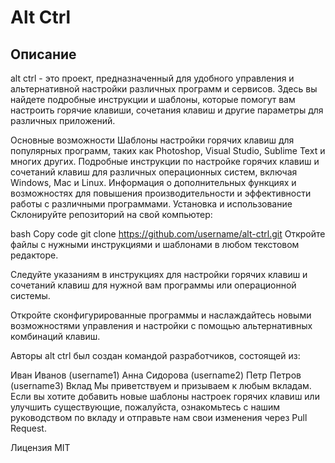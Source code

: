 # Alt Ctrl
## Описание
alt ctrl - это проект, предназначенный для удобного управления и альтернативной настройки различных программ и сервисов. Здесь вы найдете подробные инструкции и шаблоны, которые помогут вам настроить горячие клавиши, сочетания клавиш и другие параметры для различных приложений.

Основные возможности
Шаблоны настройки горячих клавиш для популярных программ, таких как Photoshop, Visual Studio, Sublime Text и многих других.
Подробные инструкции по настройке горячих клавиш и сочетаний клавиш для различных операционных систем, включая Windows, Mac и Linux.
Информация о дополнительных функциях и возможностях для повышения производительности и эффективности работы с различными программами.
Установка и использование
Склонируйте репозиторий на свой компьютер:

bash
Copy code
git clone https://github.com/username/alt-ctrl.git
Откройте файлы с нужными инструкциями и шаблонами в любом текстовом редакторе.

Следуйте указаниям в инструкциях для настройки горячих клавиш и сочетаний клавиш для нужной вам программы или операционной системы.

Откройте сконфигурированные программы и наслаждайтесь новыми возможностями управления и настройки с помощью альтернативных комбинаций клавиш.

Авторы
alt ctrl был создан командой разработчиков, состоящей из:

Иван Иванов (username1)
Анна Сидорова (username2)
Петр Петров (username3)
Вклад
Мы приветствуем и призываем к любым вкладам. Если вы хотите добавить новые шаблоны настроек горячих клавиш или улучшить существующие, пожалуйста, ознакомьтесь с нашим руководством по вкладу и отправьте нам свои изменения через Pull Request.

Лицензия
MIT